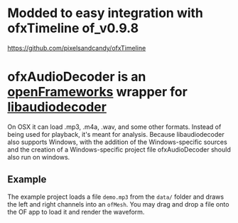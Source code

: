 # Modded to easy integration with ofxTimeline of_v0.9.8 #
https://github.com/pixelsandcandy/ofxTimeline

# ofxAudioDecoder is an [openFrameworks](http://openframeworks.cc/) wrapper for [libaudiodecoder](https://github.com/asantoni/libaudiodecoder/)

On OSX it can load .mp3, .m4a, .wav, and some other formats. Instead of being used for playback, it's meant for analysis. Because libaudiodecoder also supports Windows, with the addition of the Windows-specific sources and the creation of a Windows-specific project file ofxAudioDecoder should also run on windows.

## Example

The example project loads a file `demo.mp3` from the `data/` folder and draws the left and right channels into an `ofMesh`. You may drag and drop a file onto the OF app to load it and render the waveform.

